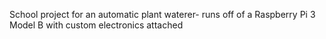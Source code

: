 School project for an automatic plant waterer- runs off of a Raspberry Pi 3 Model B with custom electronics attached